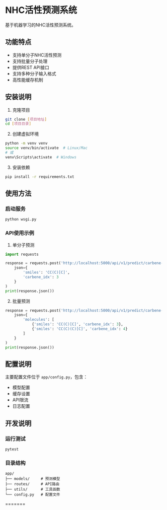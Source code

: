 # NHC活性预测系统

基于机器学习的NHC活性预测系统。

## 功能特点

- 支持单分子NHC活性预测
- 支持批量分子处理
- 提供REST API接口
- 支持多种分子输入格式
- 高性能缓存机制

## 安装说明

1. 克隆项目
```bash
git clone [项目地址]
cd [项目目录]
```

2. 创建虚拟环境
```bash
python -m venv venv
source venv/bin/activate  # Linux/Mac
# 或
venv\Scripts\activate  # Windows
```

3. 安装依赖
```bash
pip install -r requirements.txt
```

## 使用方法

### 启动服务
```bash
python wsgi.py
```

### API使用示例

1. 单分子预测
```python
import requests

response = requests.post('http://localhost:5000/api/v1/predict/carbene-bond', 
    json={
        'smiles': 'CC(C)[C]',
        'carbene_idx': 3
    }
)
print(response.json())
```

2. 批量预测
```python
response = requests.post('http://localhost:5000/api/v1/predict/carbene-bond/batch',
    json={
        'molecules': [
            {'smiles': 'CC(C)[C]', 'carbene_idx': 3},
            {'smiles': 'CC(C)(C)[C]', 'carbene_idx': 4}
        ]
    }
)
print(response.json())
```

## 配置说明

主要配置文件位于 `app/config.py`，包含：
- 模型配置
- 缓存设置
- API限流
- 日志配置

## 开发说明

### 运行测试
```bash
pytest
```

### 目录结构
```
app/
├── models/     # 预测模型
├── routes/     # API路由
├── utils/      # 工具函数
└── config.py   # 配置文件
```
=======
